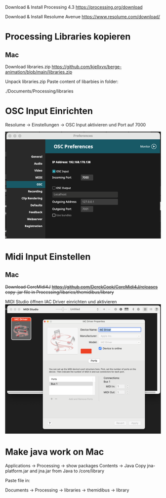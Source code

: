   
Download & Install Processing 4.3
https://processing.org/download

Download & Install Resolume Avenue
https://www.resolume.com/download/

# Processing Libraries kopieren
## Mac
Download libraries.zip
https://github.com/kjellxvx/berge-animation/blob/main/libraries.zip

Unpack libraries.zip
Paste content of libarbies in folder:

./Documents/Processing/libraries


# OSC Input Einrichten
Resolume -> Einstellungen -> OSC
Input aktivieren und Port auf 7000

![OSC Settings](./assets/Screenshot%202023-11-10%20at%2012.58.47.png)



# Midi Input Einstellen
## Mac
~~Download CoreMidi4J~~
~~https://github.com/DerekCook/CoreMidi4J/releases~~
~~copy .jar file in Processing/libaries/themidibus/library~~

MIDI Studio öffnen
IAC Driver einrichten und aktivieren
![MIDI Settings](./assets/Screenshot%202023-11-10%20at%2013.00.11.png)


# Make java work on Mac
Applications -> Processing -> show packages
Contents -> Java
Copy jna-platform.jar and jna.jar from Java to /core/library




  

Paste file in:

Documents -> Processing -> libraries -> themidibus -> library
